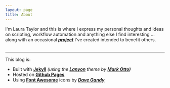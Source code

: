 ```yaml
---
layout: page
title: About
---
```


<p class="message">
I'm Laura Taylor and this is where I express my personal thoughts and ideas on scripting, workflow automation and anything else I find interesting ... along with an occasional <a href="{{ site.baseurl }}/projects"><strong><em>project</em></strong></a> I've created intended to benefit others.
<br><br>
<span class="social">
	<a href="https://plus.google.com/+LauraTaylorTS/posts" target="_blank"><i class="fa fa-google-plus-square fa-2x"></i></a>
	<a href="https://github.com/techstreams" target="_blank"><i class="fa fa-github-square fa-2x"></i></a>
	<a href="https://twitter.com/techstreams" target="_blank"><i class="fa fa-twitter-square fa-2x"></i></a>
</span>
</p>

---

This blog is:

* Built with **[Jekyll](http://jekyllrb.com/)** *(using the __[Lanyon](http://lanyon.getpoole.com/)__ theme by __[Mark Otto](https://twitter.com/mdo))__*
* Hosted on **[Github Pages](https://pages.github.com/)**
* Using **[Font Awesome](http://fortawesome.github.io/Font-Awesome/)** icons by ***[Dave Gandy](https://twitter.com/davegandy)***



